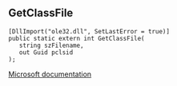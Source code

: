 ## GetClassFile

```
[DllImport("ole32.dll", SetLastError = true)]
public static extern int GetClassFile(
   string szFilename,
   out Guid pclsid
);
```

[Microsoft documentation](TODO)
